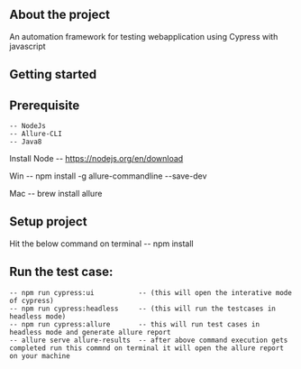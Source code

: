 ## About the project
An automation framework for testing webapplication using Cypress with javascript

## Getting started
## Prerequisite
    -- NodeJs
    -- Allure-CLI
    -- Java8

Install Node
    -- https://nodejs.org/en/download

Win
    -- npm install -g allure-commandline --save-dev

Mac
    -- brew install allure

## Setup project
Hit the below command on terminal
    -- npm install

## Run the test case:
    -- npm run cypress:ui           -- (this will open the interative mode of cypress)
    -- npm run cypress:headless     -- (this will run the testcases in headless mode)
    -- npm run cypress:allure       -- this will run test cases in headless mode and generate allure report
    -- allure serve allure-results  -- after above command execution gets completed run this commnd on terminal it will open the allure report on your machine
